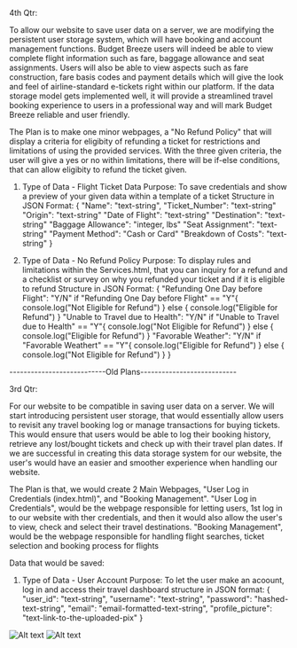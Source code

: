 4th Qtr:

To allow our website to save user data on a server, we are modifying the persistent user storage
system, which will have booking and account management functions.
Budget Breeze users will indeed be able to view complete
flight information such as fare, baggage allowance and seat assignments.
Users will also be able to view aspects such as fare construction, fare basis codes and
payment details which will give the look and feel of airline-standard e-tickets right
within our platform. If the data storage model gets implemented well, it will provide a
streamlined travel booking experience to users in a professional way and will mark
Budget Breeze reliable and user friendly.

The Plan is to make one minor webpages, a "No Refund Policy" that will display
a criteria for eligibity of refunding a ticket for restrictions and limitations of using the provided services.
With the three given criteria, the user will give a yes or no within limitations, there will be if-else conditions,
that can allow eligibity to refund the ticket given.

1. Type of Data - Flight Ticket Data
   Purpose: To save credentials and show a preview of your given data within a
   template of a ticket
   Structure in JSON Format:
   {
   "Name": "text-string",
   "Ticket_Number": "text-string"
   "Origin": "text-string"
   "Date of Flight": "text-string"
   "Destination": "text-string"
   "Baggage Allowance": "integer, lbs"
   "Seat Assignment": "text-string"
   "Payment Method": "Cash or Card"
   "Breakdown of Costs": "text-string"
   }

2. Type of Data - No Refund Policy
   Purpose: To display rules and limitations within the Services.html, that you can inquiry for a refund and a checklist or survey
   on why you refunded your ticket and if it is eligible to refund
   Structure in JSON Format:
   {
   "Refunding One Day before Flight": "Y/N"
   if "Refunding One Day before Flight" == "Y"{
   console.log("Not Eligible for Refund")
   } else {
   console.log("Eligible for Refund")
   }
   "Unable to Travel due to Health": "Y/N"
   if "Unable to Travel due to Health" == "Y"{
   console.log("Not Eligible for Refund")
   } else {
   console.log("Eligible for Refund")
   }
   "Favorable Weather": "Y/N"
   if "Favorable Weathert" == "Y"{
   console.log("Eligible for Refund")
   } else {
   console.log("Not Eligible for Refund")
   }
   }

---------------------------Old Plans---------------------------

3rd Qtr:

For our website to be compatible in saving user data on a server. We will
start introducing persistent user storage, that would essentially allow users
to revisit any travel booking log or manage transactions for buying tickets.
This would ensure that users would be able to log their booking history, retrieve
any lost/bought tickets and check up with their travel plan dates. If we are successful
in creating this data storage system for our website, the user's would have an easier
and smoother experience when handling our website.

The Plan is that, we would create 2 Main Webpages, "User Log in Credentials (index.html)", and "Booking Management".
"User Log in Credentials", would be the webpage responsible for letting users, 1st log in to our website
with ther credentials, and then it would also allow the user's to view, check and select their travel
destinations. "Booking Management", would be the webpage responsible for handling flight searches, ticket
selection and booking process for flights

Data that would be saved:

1. Type of Data - User Account
   Purpose: To let the user make an acoount, log in and access their travel dashboard
   structure in JSON format:
   {
   "user_id": "text-string",
   "username": "text-string",
   "password": "hashed-text-string",
   "email": "email-formatted-text-string",
   "profile_picture": "text-link-to-the-uploaded-pix"
   }

![Alt text](https://cdn.glitch.global/d76985b4-9558-442d-9584-0aa5a5f79119/Username.png)
![Alt text](<https://cdn.glitch.global/d76985b4-9558-442d-9584-0aa5a5f79119/Username%20(1).png?v=1743093687412>)
